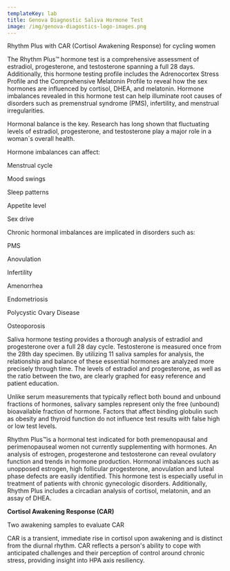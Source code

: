 ```yaml
---
templateKey: lab
title: Genova Diagnostic Saliva Hormone Test
image: /img/genova-diagostics-logo-images.png
---
```

Rhythm Plus with CAR (Cortisol Awakening Response) for cycling women

The Rhythm Plus™ hormone test is a comprehensive assessment of estradiol, progesterone, and testosterone spanning a full 28 days. Additionally, this hormone testing profile includes the Adrenocortex Stress Profile and the Comprehensive Melatonin Profile to reveal how the sex hormones are influenced by cortisol, DHEA, and melatonin. Hormone imbalances revealed in this hormone test can help illuminate root causes of disorders such as premenstrual syndrome (PMS), infertility, and menstrual irregularities.

Hormonal balance is the key. Research has long shown that fluctuating levels of estradiol, progesterone, and testosterone play a major role in a woman´s overall health.

Hormone imbalances can affect:

Menstrual cycle

Mood swings

Sleep patterns

Appetite level

Sex drive

Chronic hormonal imbalances are implicated in disorders such as:

PMS

Anovulation

Infertility

Amenorrhea

Endometriosis

Polycystic Ovary Disease

Osteoporosis

Saliva hormone testing provides a thorough analysis of estradiol and progesterone over a full 28 day cycle. Testosterone is measured once from the 28th day specimen. By utilizing 11 saliva samples for analysis, the relationship and balance of these essential hormones are analyzed more precisely through time. The levels of estradiol and progesterone, as well as the ratio between the two, are clearly graphed for easy reference and patient education.

Unlike serum measurements that typically reflect both bound and unbound fractions of hormones, salivary samples represent only the free (unbound) bioavailable fraction of hormone. Factors that affect binding globulin such as obesity and thyroid function do not influence test results with false high or low test levels.

Rhythm Plus™is a hormonal test indicated for both premenopausal and perimenopauseal women not currently supplementing with hormones. An analysis of estrogen, progesterone and testosterone can reveal ovulatory function and trends in hormone production. Hormonal imbalances such as unopposed estrogen, high follicular progesterone, anovulation and luteal phase defects are easily identified. This hormone test is especially useful in treatment of patients with chronic gynecologic disorders. Additionally, Rhythm Plus includes a circadian analysis of cortisol, melatonin, and an assay of DHEA.

**Cortisol Awakening Response (CAR)**

Two awakening samples to evaluate CAR

CAR is a transient, immediate rise in cortisol upon awakening and is distinct from the diurnal rhythm. CAR reflects a person's ability to cope with anticipated challenges and their perception of control around chronic stress, providing insight into HPA axis resiliency.
